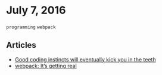 # July 7, 2016

`programming` `webpack`

## Articles

- [Good coding instincts will eventually kick you in the teeth](https://medium.freecodecamp.com/good-coding-instincts-will-eventually-kick-you-in-the-teeth-2b3766897f3f#.k618k2tff)
- [webpack: It’s getting real](https://medium.com/webpack/webpack-its-getting-real-92c60fca1db1#.jozre95cj)
